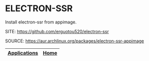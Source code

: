 # ELECTRON-SSR

 Install electron-ssr from appimage.

 SITE: https://github.com/erguotou520/electron-ssr

 SOURCE: https://aur.archlinux.org/packages/electron-ssr-appimage

 | [Applications](https://portable-linux-apps.github.io/apps.html) | [Home](https://portable-linux-apps.github.io)
 | --- | --- |
